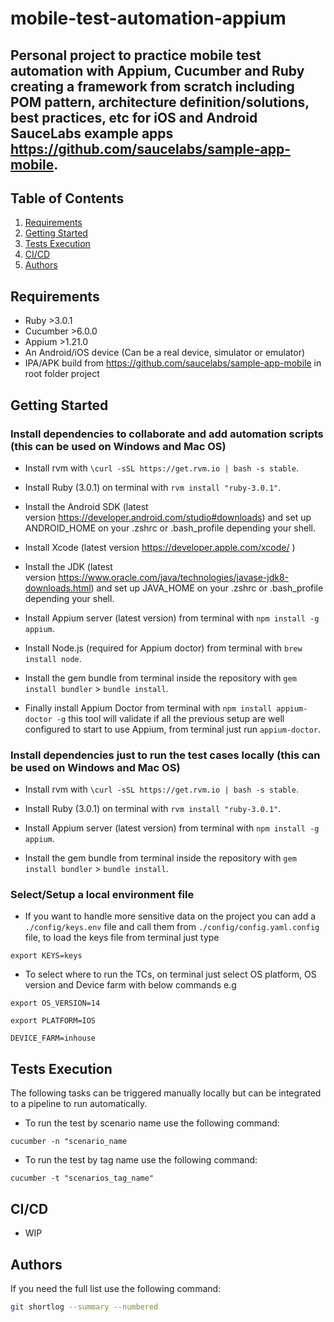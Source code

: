 # mobile-test-automation-appium
## Personal project to practice mobile test automation with Appium, Cucumber and Ruby creating a framework from scratch including POM pattern, architecture definition/solutions, best practices, etc for iOS and Android SauceLabs example apps https://github.com/saucelabs/sample-app-mobile.

## Table of Contents

1. [Requirements](#requirements)
2. [Getting Started](#getting-started)
3. [Tests Execution](#tests-execution)
4. [CI/CD](#cicd)
5. [Authors](#authors)

## Requirements

- Ruby >3.0.1
- Cucumber >6.0.0
- Appium >1.21.0
- An Android/iOS device (Can be a real device, simulator or emulator)
- IPA/APK build from https://github.com/saucelabs/sample-app-mobile in root folder project

## Getting Started

### Install dependencies to collaborate and add automation scripts (this can be used on Windows and Mac OS)

* Install rvm with `\curl -sSL https://get.rvm.io | bash -s stable`.

* Install Ruby (3.0.1) on terminal with `rvm install "ruby-3.0.1"`.

* Install the Android SDK (latest version https://developer.android.com/studio#downloads) and set up ANDROID_HOME on your .zshrc or .bash_profile depending your shell.

* Install Xcode (latest version https://developer.apple.com/xcode/ )

* Install the JDK (latest version https://www.oracle.com/java/technologies/javase-jdk8-downloads.html) and set up JAVA_HOME on your .zshrc or .bash_profile depending your shell.

* Install Appium server (latest version) from terminal with `npm install -g appium`.

* Install Node.js (required for Appium doctor) from terminal with `brew install node`.

* Install the gem bundle from terminal inside the repository with `gem install bundler` > `bundle install`.

* Finally install Appium Doctor from terminal with `npm install appium-doctor -g` this tool will validate if all the previous setup are well configured to start to use Appium, from terminal just run `appium-doctor`.

### Install dependencies just to run the test cases locally (this can be used on Windows and Mac OS)

* Install rvm with `\curl -sSL https://get.rvm.io | bash -s stable`.

* Install Ruby (3.0.1) on terminal with `rvm install "ruby-3.0.1"`.

* Install Appium server (latest version) from terminal with `npm install -g appium`.

* Install the gem bundle from terminal inside the repository with `gem install bundler` > `bundle install`.

### Select/Setup a local environment file

* If you want to handle more sensitive data on the project you can add a `./config/keys.env` file and call them from `./config/config.yaml.config` file, to load the keys file from terminal just type
```
export KEYS=keys
```

* To select where to run the TCs, on terminal just select OS platform, OS version and Device farm with below commands e.g
```
export OS_VERSION=14
```
```
export PLATFORM=IOS
```
```
DEVICE_FARM=inhouse
```

## Tests Execution

The following tasks can be triggered manually locally but can be integrated to a pipeline to run automatically.

* To run the test by scenario name use the following command:
```
cucumber -n "scenario_name
```

* To run the test by tag name use the following command:
```
cucumber -t "scenarios_tag_name"
```

## CI/CD

- WIP 

## Authors

If you need the full list use the following command:
```sh
git shortlog --summary --numbered
```